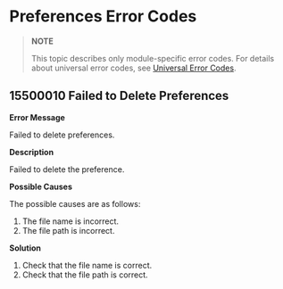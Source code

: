 # Preferences Error Codes

> **NOTE**
>
> This topic describes only module-specific error codes. For details about universal error codes, see [Universal Error Codes](errorcode-universal.md).

## 15500010 Failed to Delete Preferences
**Error Message**

Failed to delete preferences.

**Description**

Failed to delete the preference.

**Possible Causes**

The possible causes are as follows:
1. The file name is incorrect.
2. The file path is incorrect.

**Solution**

1. Check that the file name is correct.
2. Check that the file path is correct.
